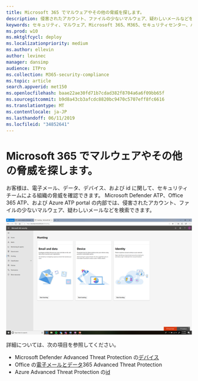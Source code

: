 ```yaml
---
title: Microsoft 365 でマルウェアやその他の脅威を探します。
description: 侵害されたアカウント、ファイルの少ないマルウェア、疑わしいメールなどを検索する方法について説明します。
keywords: セキュリティ、マルウェア、Microsoft 365、M365、セキュリティセンター、ハント、探し、Microsoft Defender ATP、Office 365 ATP、Azure ATP
ms.prod: w10
ms.mktglfcycl: deploy
ms.localizationpriority: medium
ms.author: ellevin
author: levinec
manager: dansimp
audience: ITPro
ms.collection: M365-security-compliance
ms.topic: article
search.appverid: met150
ms.openlocfilehash: baae22ae30fd71b7cdad382f8704a6a6f09bb65f
ms.sourcegitcommit: b9d8a43cb3afcdc8820bc9470c5707eff8fc6616
ms.translationtype: MT
ms.contentlocale: ja-JP
ms.lasthandoff: 06/11/2019
ms.locfileid: "34852641"
---
```

# <a name="hunt-for-malware-and-other-threats-in-microsoft-365"></a>Microsoft 365 でマルウェアやその他の脅威を探します。

お客様は、電子メール、データ、デバイス、および id に関して、セキュリティチームによる組織の脅威を確認できます。 Microsoft Defender ATP、Office 365 ATP、および Azure ATP portal の内部では、侵害されたアカウント、ファイルの少ないマルウェア、疑わしいメールなどを検索できます。

![探しているページ](./media/security-docs/hunt.png)

詳細については、次の項目を参照してください。

* Microsoft Defender Advanced Threat Protection の[デバイス](https://docs.microsoft.com/windows/security/threat-protection/microsoft-defender-atp/advanced-hunting)
* Office の[電子メールとデータ](https://docs.microsoft.com/en-us/office365/securitycompliance/office-365-atp)365 Advanced Threat Protection
* Azure Advanced Threat Protection の[id](https://docs.microsoft.com/en-us/azure-advanced-threat-protection/investigate-a-user)
